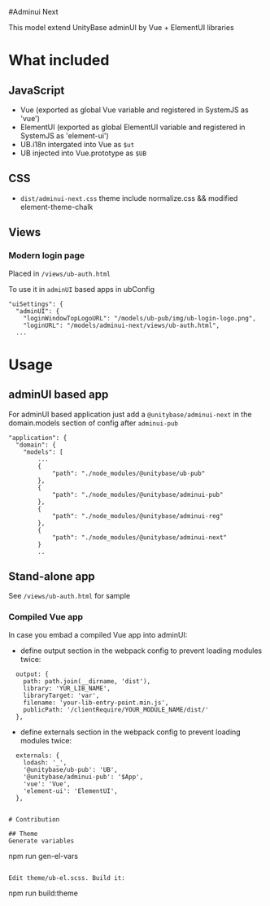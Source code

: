 #Adminui Next

This model extend UnityBase adminUI by Vue + ElementUI libraries

# What included
## JavaScript
 - Vue (exported as global Vue variable and registered in SystemJS as 'vue')
 - ElementUI (exported as global ElementUI variable and registered in SystemJS as 'element-ui')
 - UB.i18n intergated into Vue as `$ut`
 - UB injected into Vue.prototype as `$UB`

## CSS
 - `dist/adminui-next.css` theme include normalize.css && modified element-theme-chalk

## Views
### Modern login page

Placed in `/views/ub-auth.html`

To use it in `adminUI` based apps in ubConfig
```
"uiSettings": {
  "adminUI": {
	"loginWindowTopLogoURL": "/models/ub-pub/img/ub-login-logo.png",
	"loginURL": "/models/adminui-next/views/ub-auth.html",
  ...
```

# Usage
## adminUI based app
 For adminUI based application just add a `@unitybase/adminui-next` in the domain.models section of config
 after `adminui-pub`

```
"application": {
  "domain": {
    "models": [
		...
		{
			"path": "./node_modules/@unitybase/ub-pub"
		},
		{
			"path": "./node_modules/@unitybase/adminui-pub"
		},
		{
			"path": "./node_modules/@unitybase/adminui-reg"
		},
		{
			"path": "./node_modules/@unitybase/adminui-next"
		}
		..
```

## Stand-alone app
See `/views/ub-auth.html` for sample

### Compiled Vue app
In case you embad a compiled Vue app into adminUI:

- define output section in the webpack config to prevent loading modules twice:
```
  output: {
    path: path.join(__dirname, 'dist'),
    library: 'YUR_LIB_NAME',
    libraryTarget: 'var',
    filename: 'your-lib-entry-point.min.js',
    publicPath: '/clientRequire/YOUR_MODULE_NAME/dist/'
  },
```

- define externals section in the webpack config to prevent loading modules twice:

```
  externals: {
    lodash: '_',
    '@unitybase/ub-pub': 'UB',
    '@unitybase/adminui-pub': '$App',
    'vue': 'Vue',
    'element-ui': 'ElementUI',
  },


# Contribution

## Theme
Generate variables 
```
npm run gen-el-vars
```

Edit theme/ub-el.scss. Build it:

```
npm run build:theme
```


